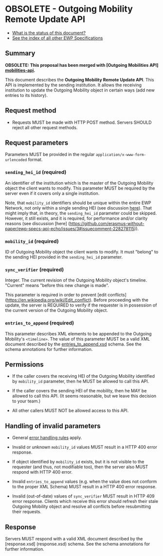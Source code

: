 OBSOLETE - Outgoing Mobility Remote Update API
==============================================

* [What is the status of this document?][statuses]
* [See the index of all other EWP Specifications][develhub]


Summary
-------

**OBSOLETE: This proposal has been merged with [Outgoing Mobilities API]
[mobilities-api].**

This document describes the **Outgoing Mobility Remote Update API**. This API is
implemented by the sending institution. It allows the receiving institution to
update the Outgoing Mobility object in certain ways (add new entries to its
history).


Request method
--------------

 * Requests MUST be made with HTTP POST method. Servers SHOULD reject all other
   request methods.


Request parameters
------------------

Parameters MUST be provided in the regular `application/x-www-form-urlencoded`
format.


### `sending_hei_id` (required)

An identifier of the institution which is the master of the Outgoing Mobility
object the client wants to modify. This parameter MUST be required by the
server even if it covers only a single institution.

Note, that `mobility_id` identifiers should be unique within the entire EWP
Network, not only within a single sending HEI (see discussion
[here](https://github.com/erasmus-without-paper/general-issues/issues/10)).
That might imply that, in theory, the `sending_hei_id` parameter could be
skipped. However, it still exists, and it is required, for performance and/or
clarity reasons (see discussion [here]
(https://github.com/erasmus-without-paper/ewp-specs-api-echo/issues/3#issuecomment-228278115)).


### `mobility_id` (required)

ID of Outgoing Mobility object the client wants to modify. It must "belong" to
the sending HEI provided in the `sending_hei_id` parameter.


### `sync_verifier` (required)

Integer. The current revision of the Outgoing Mobility object's timeline.
"Current" means "before this new change is made".

This parameter is required in order to prevent [edit conflicts]
(https://en.wikipedia.org/wiki/Edit_conflict). Before proceeding with the
update, the server is REQUIRED to verify if the requester is in possession of
the current version of the Outgoing Mobility object.


### `entries_to_append` (required)

This parameter describes XML elements to be appended to the Outgoing Mobility's
`<timeline>`. The value of this parameter MUST be a valid XML document
described by the [entries_to_append.xsd](entries_to_append.xsd) schema. See the
schema annotations for further information.


Permissions
-----------

 * If the caller covers the receiving HEI of the Outgoing Mobility identified
   by `mobility_id` parameter, then he MUST be allowed to call this API.

 * If the caller covers the sending HEI of the mobility, then he MAY be allowed
   to call this API. (It seems reasonable, but we leave this decision to your
   team.)

 * All other callers MUST NOT be allowed access to this API.


Handling of invalid parameters
------------------------------

 * General [error handling rules][error-handling] apply.

 * Invalid or unknown `mobility_id` values MUST result in a HTTP 400 error
   response.

 * If object identified by `mobility_id` exists, but it is not visible to the
   requester (and thus, not modifiable too), then the server also MUST respond
   with HTTP 400 error.

 * Invalid `entries_to_append` values (e.g. when the value does not conform to
   the proper XML Schema) MUST result in a HTTP 400 error response.

 * Invalid (out-of-date) values of `sync_verifier` MUST result in HTTP 409
   error response. Clients which receive this error should refresh their stale
   Outgoing Mobility object and resolve all conflicts before resubmitting
   their requests.


Response
--------

Servers MUST respond with a valid XML document described by the [response.xsd]
(response.xsd) schema. See the schema annotations for further information.


[develhub]: http://developers.erasmuswithoutpaper.eu/
[statuses]: https://github.com/erasmus-without-paper/ewp-specs-management#statuses
[registry-spec]: https://github.com/erasmus-without-paper/ewp-specs-api-registry
[discovery-api]: https://github.com/erasmus-without-paper/ewp-specs-api-discovery
[echo]: https://github.com/erasmus-without-paper/ewp-specs-api-echo
[error-handling]: https://github.com/erasmus-without-paper/ewp-specs-architecture#error-handling
[institutions-api]: https://github.com/erasmus-without-paper/ewp-specs-api-institutions
[mobilities-api]: https://github.com/erasmus-without-paper/ewp-specs-api-mobilities

